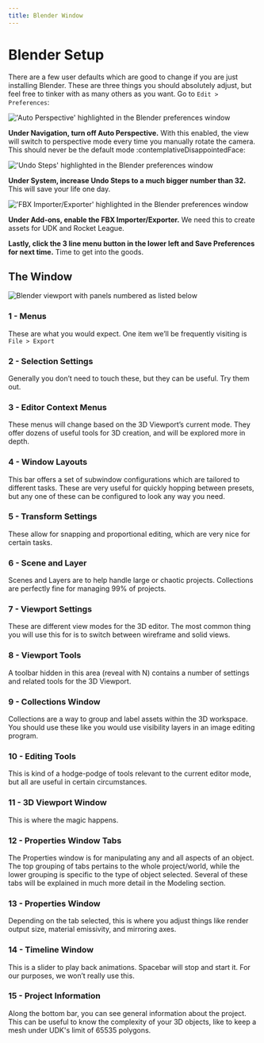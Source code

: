 ```yaml
---
title: Blender Window
---
```

# Blender Setup

There are a few user defaults which are good to change if you are just installing Blender. These are three things you should absolutely adjust, but feel free to tinker with as many others as you want. Go to `Edit > Preferences`:

!['Auto Perspective' highlighted in the Blender preferences window](/images/blender/basics/preferences_auto_perspective.png "QOL is a big deal")

**Under Navigation, turn off Auto Perspective.** With this enabled, the view will switch to perspective mode every time you manually rotate the camera. This should never be the default mode :contemplativeDisappointedFace:

!['Undo Steps' highlighted in the Blender preferences window](/images/blender/basics/preferences_undo_steps.png "Thank me later")

**Under System, increase Undo Steps to a much bigger number than 32.** This will save your life one day.

!['FBX Importer/Exporter' highlighted in the Blender preferences window](/images/blender/basics/preferences_fbx_import.png "Gotta have FBX")

**Under Add-ons, enable the FBX Importer/Exporter.** We need this to create assets for UDK and Rocket League.

**Lastly, click the 3 line menu button in the lower left and Save Preferences for next time.** Time to get into the goods.

## The Window

![Blender viewport with panels numbered as listed below](/images/blender/basics/ui_overview.png "Beautiful Blender and the Billion Buttons")

### 1 - Menus

These are what you would expect. One item we’ll be frequently visiting is `File > Export`

### 2 - Selection Settings

Generally you don’t need to touch these, but they can be useful. Try them out.

### 3 - Editor Context Menus

These menus will change based on the 3D Viewport’s current mode. They offer dozens of useful tools for 3D creation, and will be explored more in depth.

### 4 - Window Layouts

This bar offers a set of subwindow configurations which are tailored to different tasks. These are very useful for quickly hopping between presets, but any one of these can be configured to look any way you need.

### 5 - Transform Settings

These allow for snapping and proportional editing, which are very nice for certain tasks.

### 6 - Scene and Layer

Scenes and Layers are to help handle large or chaotic projects. Collections are perfectly fine for managing 99% of projects.

### 7 - Viewport Settings

These are different view modes for the 3D editor. The most common thing you will use this for is to switch between wireframe and solid views.

### 8 - Viewport Tools

A toolbar hidden in this area (reveal with N) contains a number of settings and related tools for the 3D Viewport.

### 9 - Collections Window

Collections are a way to group and label assets within the 3D workspace. You should use these like you would use visibility layers in an image editing program.

### 10 - Editing Tools

This is kind of a hodge-podge of tools relevant to the current editor mode, but all are useful in certain circumstances.

### 11 - 3D Viewport Window

This is where the magic happens.

### 12 - Properties Window Tabs

The Properties window is for manipulating any and all aspects of an object. The top grouping of tabs pertains to the whole project/world, while the lower grouping is specific to the type of object selected. Several of these tabs will be explained in much more detail in the Modeling section.

### 13 - Properties Window

Depending on the tab selected, this is where you adjust things like render output size, material emissivity, and mirroring axes.

### 14 - Timeline Window

This is a slider to play back animations. Spacebar will stop and start it. For our purposes, we won’t really use this.

### 15 - Project Information

Along the bottom bar, you can see general information about the project. This can be useful to know the complexity of your 3D objects, like to keep a mesh under UDK's limit of 65535 polygons.
